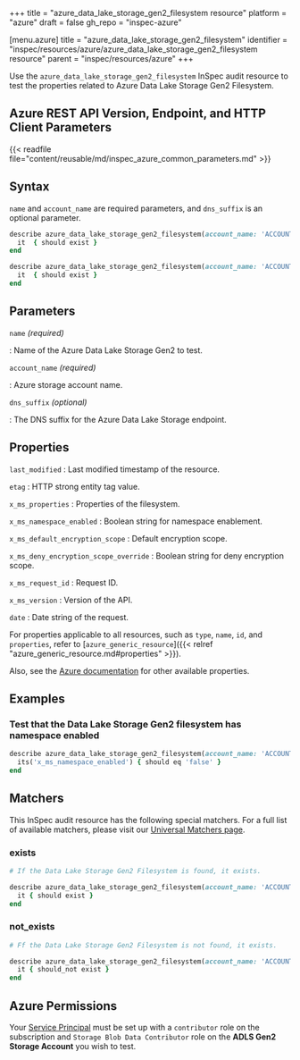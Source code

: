 +++
title = "azure_data_lake_storage_gen2_filesystem resource"
platform = "azure"
draft = false
gh_repo = "inspec-azure"

[menu.azure]
title = "azure_data_lake_storage_gen2_filesystem"
identifier = "inspec/resources/azure/azure_data_lake_storage_gen2_filesystem resource"
parent = "inspec/resources/azure"
+++

Use the `azure_data_lake_storage_gen2_filesystem` InSpec audit resource to test the properties related to Azure Data Lake Storage Gen2 Filesystem.

## Azure REST API Version, Endpoint, and HTTP Client Parameters

{{< readfile file="content/reusable/md/inspec_azure_common_parameters.md" >}}

## Syntax

`name` and `account_name` are required parameters, and `dns_suffix` is an optional parameter.

```ruby
describe azure_data_lake_storage_gen2_filesystem(account_name: 'ACCOUNT_NAME', name: 'FILE_SYSTEM') do
  it  { should exist }
end
```

```ruby
describe azure_data_lake_storage_gen2_filesystem(account_name: 'ACCOUNT_NAME', name: 'FILE_SYSTEM')  do
  it  { should exist }
end
```

## Parameters

`name` _(required)_

: Name of the Azure Data Lake Storage Gen2 to test.

`account_name` _(required)_

: Azure storage account name.

`dns_suffix` _(optional)_

: The DNS suffix for the Azure Data Lake Storage endpoint.

## Properties

`last_modified`
: Last modified timestamp of the resource.

`etag`
: HTTP strong entity tag value.

`x_ms_properties`
: Properties of the filesystem.

`x_ms_namespace_enabled`
: Boolean string for namespace enablement.

`x_ms_default_encryption_scope`
: Default encryption scope.

`x_ms_deny_encryption_scope_override`
: Boolean string for deny encryption scope.

`x_ms_request_id`
: Request ID.

`x_ms_version`
: Version of the API.

`date`
: Date string of the request.

For properties applicable to all resources, such as `type`, `name`, `id`, and `properties`, refer to [`azure_generic_resource`]({{< relref "azure_generic_resource.md#properties" >}}).

Also, see the [Azure documentation](https://docs.microsoft.com/en-us/rest/api/storageservices/datalakestoragegen2/filesystem/get-properties) for other available properties.

## Examples

### Test that the Data Lake Storage Gen2 filesystem has namespace enabled

```ruby
describe azure_data_lake_storage_gen2_filesystem(account_name: 'ACCOUNT_NAME', name: 'FILE_SYSTEM')  do
  its('x_ms_namespace_enabled') { should eq 'false' }
end
```

## Matchers

This InSpec audit resource has the following special matchers. For a full list of available matchers, please visit our [Universal Matchers page](/inspec/matchers/).

### exists

```ruby
# If the Data Lake Storage Gen2 Filesystem is found, it exists.

describe azure_data_lake_storage_gen2_filesystem(account_name: 'ACCOUNT_NAME', name: 'FILE_SYSTEM')  do
  it { should exist }
end
```

### not_exists

```ruby
# Ff the Data Lake Storage Gen2 Filesystem is not found, it exists.

describe azure_data_lake_storage_gen2_filesystem(account_name: 'ACCOUNT_NAME', name: 'FILE_SYSTEM')  do
  it { should_not exist }
end
```

## Azure Permissions

Your [Service Principal](https://docs.microsoft.com/en-us/azure/azure-resource-manager/resource-group-create-service-principal-portal) must be set up with a `contributor` role on the subscription and `Storage Blob Data Contributor` role on the **ADLS Gen2 Storage Account** you wish to test.
